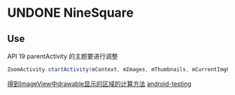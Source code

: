 # UNDONE NineSquare

## Use
API 19
parentActivity 的主题要进行调整

``` java
ZoomActivity.startActivity(mContext, mImages, mThumbnails, mCurrentImgPosition);
```

[得到ImageView中drawable显示的区域的计算方法](http://www.cnblogs.com/tianzhijiexian/p/4104836.html)
[android-testing](https://github.com/googlesamples/android-testing)
